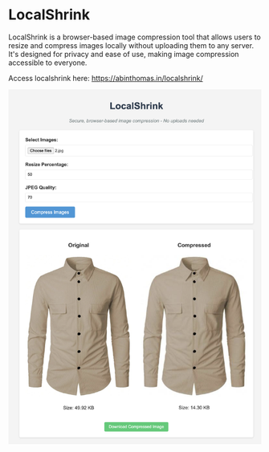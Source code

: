# LocalShrink

LocalShrink is a browser-based image compression tool that allows users to resize and compress images locally without uploading them to any server. It's designed for privacy and ease of use, making image compression accessible to everyone.

Access localshrink here: https://abinthomas.in/localshrink/

![demo.png](demo.png)
 